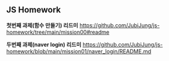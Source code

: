 ## JS Homework 
**첫번째 과제(함수 만들기) 리드미** https://github.com/JubiJung/js-homework/tree/main/mission00#readme

**두번째 과제(naver login) 리드미** https://github.com/JubiJung/js-homework/blob/main/mission01/naver_login/README.md

